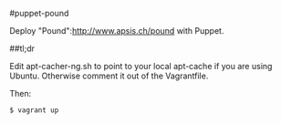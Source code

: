 #puppet-pound

Deploy "Pound":http://www.apsis.ch/pound with Puppet.

##tl;dr

Edit apt-cacher-ng.sh to point to your local apt-cache if you are using Ubuntu. Otherwise comment it out of the Vagrantfile.

Then:

```
$ vagrant up
```